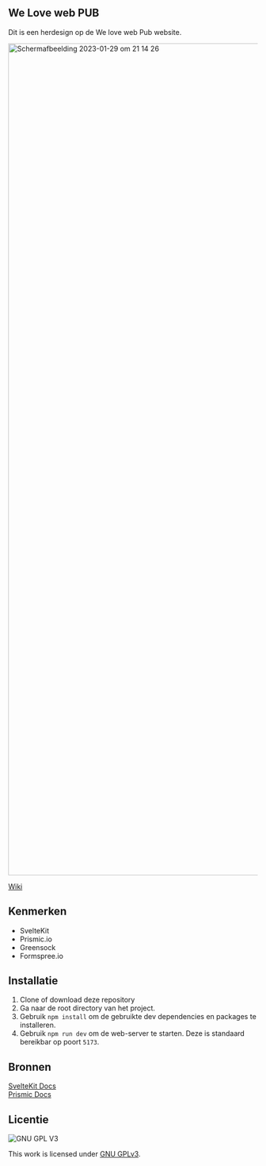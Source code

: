 ## We Love web PUB

Dit is een herdesign op de We love web Pub website.

<img width="1677" alt="Schermafbeelding 2023-01-29 om 21 14 26" src="https://user-images.githubusercontent.com/90189750/215353408-6bce2cb6-5fc7-46f2-b405-07b67290434e.png">




[Wiki]()
## Kenmerken

* SvelteKit
* Prismic.io
* Greensock
* Formspree.io

## Installatie

1. Clone of download deze repository
2. Ga naar de root directory van het project.
3. Gebruik `npm install` om de gebruikte dev dependencies en packages te installeren.
4. Gebruik `npm run dev` om de web-server te starten. Deze is standaard bereikbar op poort `5173`.

## Bronnen

[SvelteKit Docs](https://kit.svelte.dev/docs/introduction)
<br>
[Prismic Docs](https://prismic.io/docs/technologies/svelte)





## Licentie

![GNU GPL V3](https://www.gnu.org/graphics/gplv3-127x51.png)

This work is licensed under [GNU GPLv3](./LICENSE).
